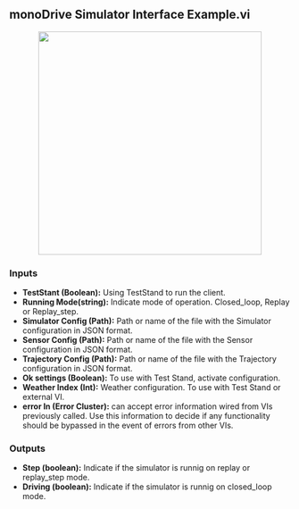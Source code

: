 ## monoDrive Simulator Interface Example.vi
<p align="center">
<img src="https://github.com/monoDriveIO/client/raw/master/WikiPhotos/LV_client/monoDrive_Simulator_Interface_Examplec.png" 
width="400"  />
</p>

### Inputs

- **TestStant (Boolean):** Using TestStand to run the client.
- **Running Mode(string):** Indicate mode of operation. Closed_loop, Replay or Replay_step.
- **Simulator Config (Path):** Path or name of the file with the Simulator configuration in JSON format.
- **Sensor Config (Path):** Path or name of the file with the Sensor configuration in JSON format.
- **Trajectory Config (Path):** Path or name of the file with the Trajectory configuration in JSON format.
- **Ok settings (Boolean):** To use with Test Stand, activate configuration.
- **Weather Index (Int):** Weather configuration. To use with Test Stand or external VI.
- **error In (Error Cluster):** can accept error information wired from VIs previously called. Use this information to decide if any functionality should be bypassed in the event of errors from other VIs.


### Outputs

- **Step (boolean):** Indicate if the simulator is runnig on replay or replay_step mode.
- **Driving (boolean):** Indicate if the simulator is runnig on closed_loop mode.
